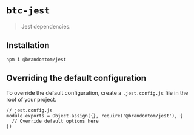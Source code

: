 # `btc-jest`

> Jest dependencies.

## Installation

```
npm i @brandontom/jest
```

## Overriding the default configuration

To override the default configuration, create a `.jest.config.js` file in the root of your project.

```
// jest.config.js
module.exports = Object.assign({}, require('@brandontom/jest'), {
  // Override default options here
})
```
